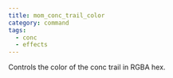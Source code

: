 ```yaml
---
title: mom_conc_trail_color
category: command
tags:
  - conc
  - effects
---
```


Controls the color of the conc trail in RGBA hex.
